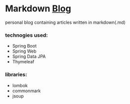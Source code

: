 
# Markdown [Blog](https://jfjas.herokuapp.com/)

personal blog containing articles written in markdown(.md)

### technogies used:
- Spring Boot
- Spring Web
- Spring Data JPA
- Thymeleaf
### libraries:
- lombok
- commonmark
- jsoup

